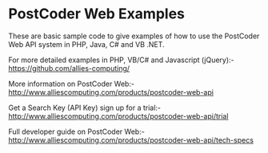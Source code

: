 PostCoder Web Examples
======================

These are basic sample code to give examples of how to use the PostCoder Web API system in PHP, Java, C# and VB .NET.

For more detailed examples in PHP, VB/C# and Javascript (jQuery):-
https://github.com/allies-computing/

More information on PostCoder Web:-
http://www.alliescomputing.com/products/postcoder-web-api

Get a Search Key (API Key) sign up for a trial:-
http://www.alliescomputing.com/products/postcoder-web-api/trial

Full developer guide on PostCoder Web:-
http://www.alliescomputing.com/products/postcoder-web-api/tech-specs
